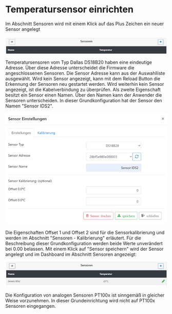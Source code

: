 # Temperatursensor einrichten

Im Abschnitt Sensoren wird mit einem Klick auf das Plus Zeichen ein neuer Sensor angelegt

![Sensoren anlegen](/docs/img/Sensor-einrichten.jpg)

Temperatursensoren vom Typ Dallas DS18B20 haben eine eindeutige Adresse. Über diese Adresse unterscheidet die Firmware die angeschlossenen Sensoren. Die Sensor Adresse kann aus der Auswahlliste ausgewählt. Wird kein Sensor angezeigt, kann mit dem Reload Button die Erkennung der Sensoren neu gestartet werden. Wird weiterhin kein Sensor angezeigt, ist die Kabelverbindung zu überprüfen. Als zweite Eigenschaft besitzt ein Sensor einen Namen. Über den Namen kann der Anwender die Sensoren unterscheiden. In dieser Grundkonfiguration hat der Sensor den Namen "Sensor IDS2".&#x20;

![Sensoren konfigurieren](/docs/img/Sensor-einstellungen.jpg)

Die Eigenschaften Offset 1 und Offset 2 sind für die Sensorkalibrierung und werden im Abschnitt "Sensoren - Kalibrierung" erläutert. Für die Beschreibung dieser Grundkonfiguration werden beide Werte unverändert bei 0.00 belassen. Mit einem Klick auf "Sensor speichern" wird der Sensor angelegt und im Dashboard im Abschnitt Sensoren angezeigt:

![Sensoren Dashboard](/docs/img/Sensor-dashboard.jpg)

Die Konfiguration von analogen Sensoren PT100x ist sinngemäß in gleicher Weise vorzunehmen. In dieser Grundeinrichtung wird nicht auf PT100x Sensoren eingegangen.

